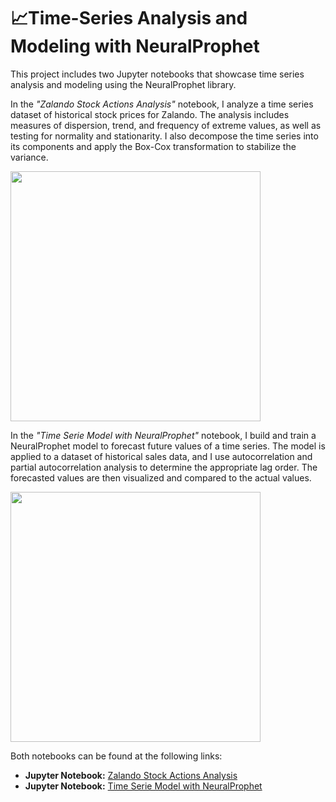 # 📈Time-Series Analysis and Modeling with NeuralProphet
This project includes two Jupyter notebooks that showcase time series analysis and modeling using the NeuralProphet library.

In the *"Zalando Stock Actions Analysis"* notebook, I analyze a time series dataset of historical stock prices for Zalando. The analysis includes measures of dispersion, trend, and frequency of extreme values, as well as testing for normality and stationarity. I also decompose the time series into its components and apply the Box-Cox transformation to stabilize the variance.

<img src="https://github.com/CatelloTheDataProjectManager/Time-Series/blob/main/Decomposition%20of%20Time%20Series.png" width="400">

In the *"Time Serie Model with NeuralProphet"* notebook, I build and train a NeuralProphet model to forecast future values of a time series. The model is applied to a dataset of historical sales data, and I use autocorrelation and partial autocorrelation analysis to determine the appropriate lag order. The forecasted values are then visualized and compared to the actual values.

<img src="https://github.com/CatelloTheDataProjectManager/Time-Series/blob/main/Monthly%20Number%20of%20Airline%20Passengers.png" width="400">

Both notebooks can be found at the following links:

- **Jupyter Notebook:** [Zalando Stock Actions Analysis](https://github.com/CatelloTheDataProjectManager/Time-Series/blob/main/Zalando%20Stock%20Actions%20Analysis.ipynb)
- **Jupyter Notebook:** [Time Serie Model with NeuralProphet](https://github.com/CatelloTheDataProjectManager/Time-Series/blob/main/Time%20Serie%20Model%20with%20NeuralProphet%20.ipynb)
